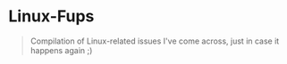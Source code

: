 # Linux-Fups
> Compilation of Linux-related issues I've come across, just in case it happens again ;)

